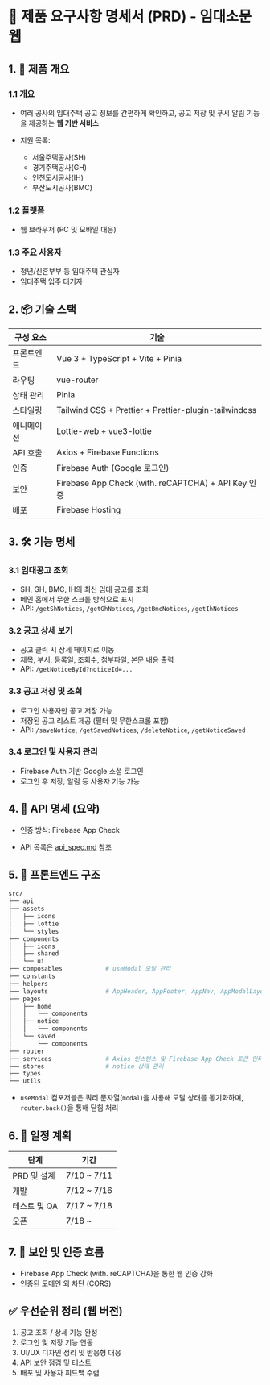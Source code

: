 # 📄 제품 요구사항 명세서 (PRD) - 임대소문 웹

## 1. 📌 제품 개요

### 1.1 개요

- 여러 공사의 임대주택 공고 정보를 간편하게 확인하고, 공고 저장 및 푸시 알림 기능을 제공하는 **웹 기반 서비스**

- 지원 목록:

  - 서울주택공사(SH)
  - 경기주택공사(GH)
  - 인천도시공사(IH)
  - 부산도시공사(BMC)

### 1.2 플랫폼

- 웹 브라우저 (PC 및 모바일 대응)

### 1.3 주요 사용자

- 청년/신혼부부 등 임대주택 관심자
- 임대주택 입주 대기자

## 2. 📦 기술 스택

| 구성 요소  | 기술                                                  |
| ---------- | ----------------------------------------------------- |
| 프론트엔드 | Vue 3 + TypeScript + Vite + Pinia                     |
| 라우팅     | vue-router                                            |
| 상태 관리  | Pinia                                                 |
| 스타일링   | Tailwind CSS + Prettier + Prettier-plugin-tailwindcss |
| 애니메이션 | Lottie-web + vue3-lottie                              |
| API 호출   | Axios + Firebase Functions                            |
| 인증       | Firebase Auth (Google 로그인)                         |
| 보안       | Firebase App Check (with. reCAPTCHA) + API Key 인증   |
| 배포       | Firebase Hosting                                      |

## 3. 🛠️ 기능 명세

### 3.1 임대공고 조회

- SH, GH, BMC, IH의 최신 임대 공고를 조회
- 메인 홈에서 무한 스크롤 방식으로 표시
- API: `/getShNotices`, `/getGhNotices`, `/getBmcNotices`, `/getIhNotices`

### 3.2 공고 상세 보기

- 공고 클릭 시 상세 페이지로 이동
- 제목, 부서, 등록일, 조회수, 첨부파일, 본문 내용 출력
- API: `/getNoticeById?noticeId=...`

### 3.3 공고 저장 및 조회

- 로그인 사용자만 공고 저장 가능
- 저장된 공고 리스트 제공 (필터 및 무한스크롤 포함)
- API: `/saveNotice`, `/getSavedNotices`, `/deleteNotice`, `/getNoticeSaved`

### 3.4 로그인 및 사용자 관리

- Firebase Auth 기반 Google 소셜 로그인
- 로그인 후 저장, 알림 등 사용자 기능 가능

## 4. 🔗 API 명세 (요약)

- 인증 방식: Firebase App Check

- API 목록은 [api_spec.md](./api_spec.md) 참조

## 5. 🧱 프론트엔드 구조

```bash
src/
├── api
├── assets
│   ├── icons
│   ├── lottie
│   └── styles
├── components
│   ├── icons
│   ├── shared
│   └── ui
├── composables            # useModal 모달 관리
├── constants
├── helpers
├── layouts                # AppHeader, AppFooter, AppNav, AppModalLayout, AppLoading 포함
├── pages
│   ├── home
│   │   └── components
│   ├── notice
│   │   └── components
│   └── saved
│       └── components
├── router
├── services               # Axios 인스턴스 및 Firebase App Check 토큰 인터셉터 포함
├── stores                 # notice 상태 관리
├── types
└── utils
```

- `useModal` 컴포저블은 쿼리 문자열(`modal`)을 사용해 모달 상태를 동기화하며, `router.back()`을 통해 닫힘 처리

## 6. 📅 일정 계획

| 단계         | 기간         |
| ------------ | ------------ |
| PRD 및 설계  | 7/10 \~ 7/11 |
| 개발         | 7/12 \~ 7/16 |
| 테스트 및 QA | 7/17 \~ 7/18 |
| 오픈         | 7/18 \~      |

## 7. 🧪 보안 및 인증 흐름

- Firebase App Check (with. reCAPTCHA)을 통한 웹 인증 강화
- 인증된 도메인 외 차단 (CORS)

## ✅ 우선순위 정리 (웹 버전)

1. 공고 조회 / 상세 기능 완성
2. 로그인 및 저장 기능 연동
3. UI/UX 디자인 정리 및 반응형 대응
4. API 보안 점검 및 테스트
5. 배포 및 사용자 피드백 수렴
